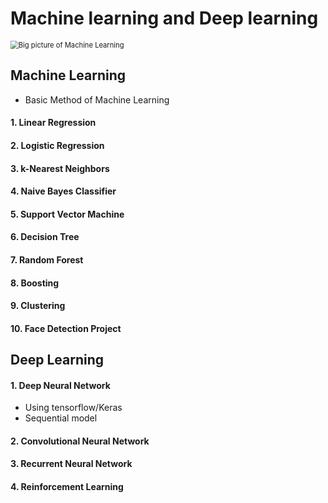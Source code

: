 # Machine learning and Deep learning



<img src="https://user-images.githubusercontent.com/84625523/126892785-f267a8e6-99db-4df9-967a-b0af20aeec35.png" alt="Big picture of Machine Learning" style="zoom:80%;" />



## Machine Learning

* Basic Method of Machine Learning

#### 1. Linear Regression

#### 2. Logistic Regression

#### 3. k-Nearest Neighbors

#### 4. Naive Bayes Classifier

#### 5. Support Vector Machine

#### 6. Decision Tree

#### 7. Random Forest

#### 8. Boosting

#### 9. Clustering

#### 10. Face Detection Project



## Deep Learning



#### 1. Deep Neural Network

* Using tensorflow/Keras
* Sequential model

#### 2. Convolutional Neural Network

#### 3. Recurrent Neural Network

#### 4. Reinforcement Learning





















